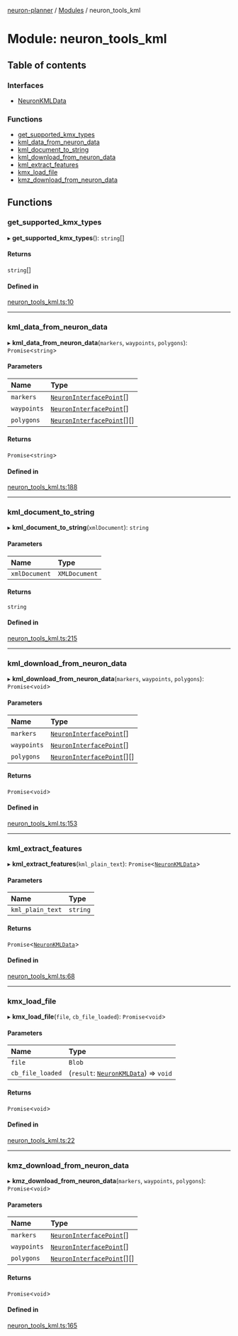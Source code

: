 [neuron-planner](../README.md) / [Modules](../modules.md) / neuron\_tools\_kml

# Module: neuron\_tools\_kml

## Table of contents

### Interfaces

- [NeuronKMLData](../interfaces/neuron_tools_kml.NeuronKMLData.md)

### Functions

- [get\_supported\_kmx\_types](neuron_tools_kml.md#get_supported_kmx_types)
- [kml\_data\_from\_neuron\_data](neuron_tools_kml.md#kml_data_from_neuron_data)
- [kml\_document\_to\_string](neuron_tools_kml.md#kml_document_to_string)
- [kml\_download\_from\_neuron\_data](neuron_tools_kml.md#kml_download_from_neuron_data)
- [kml\_extract\_features](neuron_tools_kml.md#kml_extract_features)
- [kmx\_load\_file](neuron_tools_kml.md#kmx_load_file)
- [kmz\_download\_from\_neuron\_data](neuron_tools_kml.md#kmz_download_from_neuron_data)

## Functions

### get\_supported\_kmx\_types

▸ **get_supported_kmx_types**(): `string`[]

#### Returns

`string`[]

#### Defined in

[neuron_tools_kml.ts:10](https://github.com/vtol-neuron/neuron-planner/blob/4c781e4/src/js/neuron_tools_kml.ts#L10)

___

### kml\_data\_from\_neuron\_data

▸ **kml_data_from_neuron_data**(`markers`, `waypoints`, `polygons`): `Promise`<`string`\>

#### Parameters

| Name | Type |
| :------ | :------ |
| `markers` | [`NeuronInterfacePoint`](../classes/neuron_interfaces.NeuronInterfacePoint.md)[] |
| `waypoints` | [`NeuronInterfacePoint`](../classes/neuron_interfaces.NeuronInterfacePoint.md)[] |
| `polygons` | [`NeuronInterfacePoint`](../classes/neuron_interfaces.NeuronInterfacePoint.md)[][] |

#### Returns

`Promise`<`string`\>

#### Defined in

[neuron_tools_kml.ts:188](https://github.com/vtol-neuron/neuron-planner/blob/4c781e4/src/js/neuron_tools_kml.ts#L188)

___

### kml\_document\_to\_string

▸ **kml_document_to_string**(`xmlDocument`): `string`

#### Parameters

| Name | Type |
| :------ | :------ |
| `xmlDocument` | `XMLDocument` |

#### Returns

`string`

#### Defined in

[neuron_tools_kml.ts:215](https://github.com/vtol-neuron/neuron-planner/blob/4c781e4/src/js/neuron_tools_kml.ts#L215)

___

### kml\_download\_from\_neuron\_data

▸ **kml_download_from_neuron_data**(`markers`, `waypoints`, `polygons`): `Promise`<`void`\>

#### Parameters

| Name | Type |
| :------ | :------ |
| `markers` | [`NeuronInterfacePoint`](../classes/neuron_interfaces.NeuronInterfacePoint.md)[] |
| `waypoints` | [`NeuronInterfacePoint`](../classes/neuron_interfaces.NeuronInterfacePoint.md)[] |
| `polygons` | [`NeuronInterfacePoint`](../classes/neuron_interfaces.NeuronInterfacePoint.md)[][] |

#### Returns

`Promise`<`void`\>

#### Defined in

[neuron_tools_kml.ts:153](https://github.com/vtol-neuron/neuron-planner/blob/4c781e4/src/js/neuron_tools_kml.ts#L153)

___

### kml\_extract\_features

▸ **kml_extract_features**(`kml_plain_text`): `Promise`<[`NeuronKMLData`](../interfaces/neuron_tools_kml.NeuronKMLData.md)\>

#### Parameters

| Name | Type |
| :------ | :------ |
| `kml_plain_text` | `string` |

#### Returns

`Promise`<[`NeuronKMLData`](../interfaces/neuron_tools_kml.NeuronKMLData.md)\>

#### Defined in

[neuron_tools_kml.ts:68](https://github.com/vtol-neuron/neuron-planner/blob/4c781e4/src/js/neuron_tools_kml.ts#L68)

___

### kmx\_load\_file

▸ **kmx_load_file**(`file`, `cb_file_loaded`): `Promise`<`void`\>

#### Parameters

| Name | Type |
| :------ | :------ |
| `file` | `Blob` |
| `cb_file_loaded` | (`result`: [`NeuronKMLData`](../interfaces/neuron_tools_kml.NeuronKMLData.md)) => `void` |

#### Returns

`Promise`<`void`\>

#### Defined in

[neuron_tools_kml.ts:22](https://github.com/vtol-neuron/neuron-planner/blob/4c781e4/src/js/neuron_tools_kml.ts#L22)

___

### kmz\_download\_from\_neuron\_data

▸ **kmz_download_from_neuron_data**(`markers`, `waypoints`, `polygons`): `Promise`<`void`\>

#### Parameters

| Name | Type |
| :------ | :------ |
| `markers` | [`NeuronInterfacePoint`](../classes/neuron_interfaces.NeuronInterfacePoint.md)[] |
| `waypoints` | [`NeuronInterfacePoint`](../classes/neuron_interfaces.NeuronInterfacePoint.md)[] |
| `polygons` | [`NeuronInterfacePoint`](../classes/neuron_interfaces.NeuronInterfacePoint.md)[][] |

#### Returns

`Promise`<`void`\>

#### Defined in

[neuron_tools_kml.ts:165](https://github.com/vtol-neuron/neuron-planner/blob/4c781e4/src/js/neuron_tools_kml.ts#L165)
